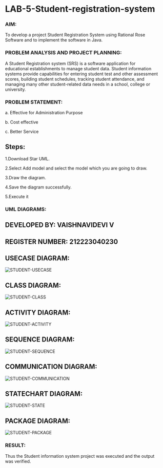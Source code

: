 # LAB-5-Student-registration-system
### AIM:
To develop a project Student Registration System using Rational Rose Software and to
implement the software in Java.
### PROBLEM ANALYSIS AND PROJECT PLANNING:
A Student Registration system (SRS) is a software application for educational
establishments to manage student data. Student information systems provide capabilities for
entering student test and other assessment scores, building student schedules, tracking student
attendance, and managing many other student-related data needs in a school, college or
university.
### PROBLEM STATEMENT:
a. Effective for Administration Purpose

b. Cost effective

c. Better Service

## Steps:
1.Download Star UML.

2.Select Add model and select the model which you are going to draw.

3.Draw the diagram.

4.Save the diagram successfully.

5.Execute it
### UML DIAGRAMS:
## DEVELOPED BY: VAISHNAVIDEVI V
## REGISTER NUMBER: 212223040230
## USECASE DIAGRAM:

![STUDENT-USECASE](https://github.com/vaishnavidevi23013992/LAB-5-Student-registration-system/assets/151864235/c003d5a7-637e-41b2-b12b-2a712895de8d)

## CLASS DIAGRAM:

![STUDENT-CLASS](https://github.com/vaishnavidevi23013992/LAB-5-Student-registration-system/assets/151864235/86ec7c4d-475e-42c3-90ea-959229152e95)

## ACTIVITY DIAGRAM:
![STUDENT-ACTIVITY](https://github.com/vaishnavidevi23013992/LAB-5-Student-registration-system/assets/151864235/5bc5924e-8474-4df1-90d8-7a55bfd4658e)

## SEQUENCE DIAGRAM:

![STUDENT-SEQUENCE](https://github.com/vaishnavidevi23013992/LAB-5-Student-registration-system/assets/151864235/f6ca5f82-945d-4345-becc-f6393e8cb753)

## COMMUNICATION DIAGRAM:
![STUDENT-COMMUNICATION](https://github.com/vaishnavidevi23013992/LAB-5-Student-registration-system/assets/151864235/01c08da2-c112-4448-a061-e9092f5df004)

## STATECHART DIAGRAM:
![STUDENT-STATE](https://github.com/vaishnavidevi23013992/LAB-5-Student-registration-system/assets/151864235/343805b0-bcc5-4a80-9c5e-cb273d9d3ac6)

## PACKAGE DIAGRAM:
![STUDENT-PACKAGE](https://github.com/vaishnavidevi23013992/LAB-5-Student-registration-system/assets/151864235/5bb2855e-80a8-4d29-bda9-61d78a380723)


### RESULT:
Thus the Student information system project was executed and the output was
verified.
